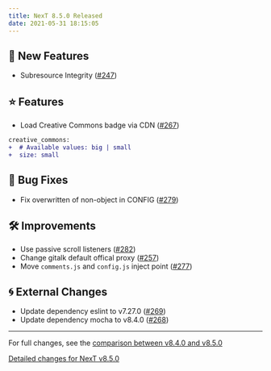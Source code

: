 ```yaml
---
title: NexT 8.5.0 Released
date: 2021-05-31 18:15:05
---
```


## 🌟 New Features

- Subresource Integrity ([#247](https://github.com/next-theme/hexo-theme-next/pull/247))

## ⭐ Features

- Load Creative Commons badge via CDN ([#267](https://github.com/next-theme/hexo-theme-next/pull/267))
```diff
creative_commons:
+  # Available values: big | small
+  size: small
```

## 🐞 Bug Fixes

- Fix overwritten of non-object in CONFIG ([#279](https://github.com/next-theme/hexo-theme-next/pull/279))

## 🛠 Improvements

- Use passive scroll listeners ([#282](https://github.com/next-theme/hexo-theme-next/pull/282))
- Change gitalk default offical proxy ([#257](https://github.com/next-theme/hexo-theme-next/pull/257))
- Move `comments.js` and `config.js` inject point ([#277](https://github.com/next-theme/hexo-theme-next/pull/277))

## 🌀 External Changes

- Update dependency eslint to v7.27.0 ([#269](https://github.com/next-theme/hexo-theme-next/pull/269))
- Update dependency mocha to v8.4.0 ([#268](https://github.com/next-theme/hexo-theme-next/pull/268))

***

For full changes, see the [comparison between v8.4.0 and v8.5.0](https://github.com/next-theme/hexo-theme-next/compare/v8.4.0...v8.5.0)

[Detailed changes for NexT v8.5.0](https://github.com/next-theme/hexo-theme-next/releases/tag/v8.5.0)
